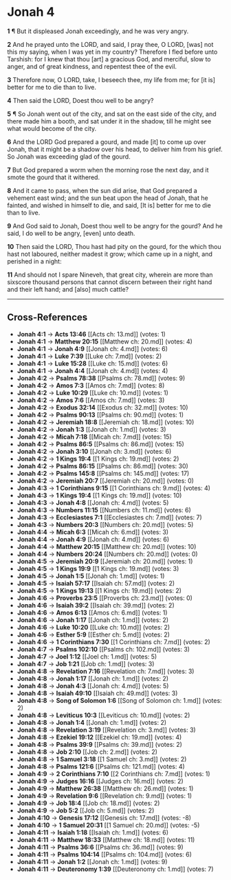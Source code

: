 # Jonah 4

**1** ¶ But it displeased Jonah exceedingly, and he was very angry.

**2** And he prayed unto the LORD, and said, I pray thee, O LORD, [was] not this my saying, when I was yet in my country? Therefore I fled before unto Tarshish: for I knew that thou [art] a gracious God, and merciful, slow to anger, and of great kindness, and repentest thee of the evil.

**3** Therefore now, O LORD, take, I beseech thee, my life from me; for [it is] better for me to die than to live.

**4** Then said the LORD, Doest thou well to be angry?

**5** ¶ So Jonah went out of the city, and sat on the east side of the city, and there made him a booth, and sat under it in the shadow, till he might see what would become of the city.

**6** And the LORD God prepared a gourd, and made [it] to come up over Jonah, that it might be a shadow over his head, to deliver him from his grief. So Jonah was exceeding glad of the gourd.

**7** But God prepared a worm when the morning rose the next day, and it smote the gourd that it withered.

**8** And it came to pass, when the sun did arise, that God prepared a vehement east wind; and the sun beat upon the head of Jonah, that he fainted, and wished in himself to die, and said, [It is] better for me to die than to live.

**9** And God said to Jonah, Doest thou well to be angry for the gourd? And he said, I do well to be angry, [even] unto death.

**10** Then said the LORD, Thou hast had pity on the gourd, for the which thou hast not laboured, neither madest it grow; which came up in a night, and perished in a night:

**11** And should not I spare Nineveh, that great city, wherein are more than sixscore thousand persons that cannot discern between their right hand and their left hand; and [also] much cattle?

---

## Cross-References

- **Jonah 4:1** → **Acts 13:46** [[Acts ch: 13.md]] (votes: 1)
- **Jonah 4:1** → **Matthew 20:15** [[Matthew ch: 20.md]] (votes: 4)
- **Jonah 4:1** → **Jonah 4:9** [[Jonah ch: 4.md]] (votes: 6)
- **Jonah 4:1** → **Luke 7:39** [[Luke ch: 7.md]] (votes: 2)
- **Jonah 4:1** → **Luke 15:28** [[Luke ch: 15.md]] (votes: 6)
- **Jonah 4:1** → **Jonah 4:4** [[Jonah ch: 4.md]] (votes: 4)
- **Jonah 4:2** → **Psalms 78:38** [[Psalms ch: 78.md]] (votes: 9)
- **Jonah 4:2** → **Amos 7:3** [[Amos ch: 7.md]] (votes: 8)
- **Jonah 4:2** → **Luke 10:29** [[Luke ch: 10.md]] (votes: 1)
- **Jonah 4:2** → **Amos 7:6** [[Amos ch: 7.md]] (votes: 3)
- **Jonah 4:2** → **Exodus 32:14** [[Exodus ch: 32.md]] (votes: 10)
- **Jonah 4:2** → **Psalms 90:13** [[Psalms ch: 90.md]] (votes: 1)
- **Jonah 4:2** → **Jeremiah 18:8** [[Jeremiah ch: 18.md]] (votes: 10)
- **Jonah 4:2** → **Jonah 1:3** [[Jonah ch: 1.md]] (votes: 3)
- **Jonah 4:2** → **Micah 7:18** [[Micah ch: 7.md]] (votes: 15)
- **Jonah 4:2** → **Psalms 86:5** [[Psalms ch: 86.md]] (votes: 15)
- **Jonah 4:2** → **Jonah 3:10** [[Jonah ch: 3.md]] (votes: 6)
- **Jonah 4:2** → **1 Kings 19:4** [[1 Kings ch: 19.md]] (votes: 2)
- **Jonah 4:2** → **Psalms 86:15** [[Psalms ch: 86.md]] (votes: 30)
- **Jonah 4:2** → **Psalms 145:8** [[Psalms ch: 145.md]] (votes: 17)
- **Jonah 4:2** → **Jeremiah 20:7** [[Jeremiah ch: 20.md]] (votes: 0)
- **Jonah 4:3** → **1 Corinthians 9:15** [[1 Corinthians ch: 9.md]] (votes: 4)
- **Jonah 4:3** → **1 Kings 19:4** [[1 Kings ch: 19.md]] (votes: 10)
- **Jonah 4:3** → **Jonah 4:8** [[Jonah ch: 4.md]] (votes: 5)
- **Jonah 4:3** → **Numbers 11:15** [[Numbers ch: 11.md]] (votes: 6)
- **Jonah 4:3** → **Ecclesiastes 7:1** [[Ecclesiastes ch: 7.md]] (votes: 7)
- **Jonah 4:3** → **Numbers 20:3** [[Numbers ch: 20.md]] (votes: 5)
- **Jonah 4:4** → **Micah 6:3** [[Micah ch: 6.md]] (votes: 3)
- **Jonah 4:4** → **Jonah 4:9** [[Jonah ch: 4.md]] (votes: 6)
- **Jonah 4:4** → **Matthew 20:15** [[Matthew ch: 20.md]] (votes: 10)
- **Jonah 4:4** → **Numbers 20:24** [[Numbers ch: 20.md]] (votes: 0)
- **Jonah 4:5** → **Jeremiah 20:9** [[Jeremiah ch: 20.md]] (votes: 1)
- **Jonah 4:5** → **1 Kings 19:9** [[1 Kings ch: 19.md]] (votes: 3)
- **Jonah 4:5** → **Jonah 1:5** [[Jonah ch: 1.md]] (votes: 1)
- **Jonah 4:5** → **Isaiah 57:17** [[Isaiah ch: 57.md]] (votes: 2)
- **Jonah 4:5** → **1 Kings 19:13** [[1 Kings ch: 19.md]] (votes: 2)
- **Jonah 4:6** → **Proverbs 23:5** [[Proverbs ch: 23.md]] (votes: 0)
- **Jonah 4:6** → **Isaiah 39:2** [[Isaiah ch: 39.md]] (votes: 2)
- **Jonah 4:6** → **Amos 6:13** [[Amos ch: 6.md]] (votes: 1)
- **Jonah 4:6** → **Jonah 1:17** [[Jonah ch: 1.md]] (votes: 2)
- **Jonah 4:6** → **Luke 10:20** [[Luke ch: 10.md]] (votes: 2)
- **Jonah 4:6** → **Esther 5:9** [[Esther ch: 5.md]] (votes: 2)
- **Jonah 4:6** → **1 Corinthians 7:30** [[1 Corinthians ch: 7.md]] (votes: 2)
- **Jonah 4:7** → **Psalms 102:10** [[Psalms ch: 102.md]] (votes: 3)
- **Jonah 4:7** → **Joel 1:12** [[Joel ch: 1.md]] (votes: 5)
- **Jonah 4:7** → **Job 1:21** [[Job ch: 1.md]] (votes: 3)
- **Jonah 4:8** → **Revelation 7:16** [[Revelation ch: 7.md]] (votes: 3)
- **Jonah 4:8** → **Jonah 1:17** [[Jonah ch: 1.md]] (votes: 2)
- **Jonah 4:8** → **Jonah 4:3** [[Jonah ch: 4.md]] (votes: 5)
- **Jonah 4:8** → **Isaiah 49:10** [[Isaiah ch: 49.md]] (votes: 3)
- **Jonah 4:8** → **Song of Solomon 1:6** [[Song of Solomon ch: 1.md]] (votes: 2)
- **Jonah 4:8** → **Leviticus 10:3** [[Leviticus ch: 10.md]] (votes: 2)
- **Jonah 4:8** → **Jonah 1:4** [[Jonah ch: 1.md]] (votes: 2)
- **Jonah 4:8** → **Revelation 3:19** [[Revelation ch: 3.md]] (votes: 3)
- **Jonah 4:8** → **Ezekiel 19:12** [[Ezekiel ch: 19.md]] (votes: 4)
- **Jonah 4:8** → **Psalms 39:9** [[Psalms ch: 39.md]] (votes: 2)
- **Jonah 4:8** → **Job 2:10** [[Job ch: 2.md]] (votes: 2)
- **Jonah 4:8** → **1 Samuel 3:18** [[1 Samuel ch: 3.md]] (votes: 2)
- **Jonah 4:8** → **Psalms 121:6** [[Psalms ch: 121.md]] (votes: 4)
- **Jonah 4:9** → **2 Corinthians 7:10** [[2 Corinthians ch: 7.md]] (votes: 1)
- **Jonah 4:9** → **Judges 16:16** [[Judges ch: 16.md]] (votes: 2)
- **Jonah 4:9** → **Matthew 26:38** [[Matthew ch: 26.md]] (votes: 1)
- **Jonah 4:9** → **Revelation 9:6** [[Revelation ch: 9.md]] (votes: 1)
- **Jonah 4:9** → **Job 18:4** [[Job ch: 18.md]] (votes: 2)
- **Jonah 4:9** → **Job 5:2** [[Job ch: 5.md]] (votes: 2)
- **Jonah 4:10** → **Genesis 17:12** [[Genesis ch: 17.md]] (votes: -8)
- **Jonah 4:10** → **1 Samuel 20:31** [[1 Samuel ch: 20.md]] (votes: -5)
- **Jonah 4:11** → **Isaiah 1:18** [[Isaiah ch: 1.md]] (votes: 6)
- **Jonah 4:11** → **Matthew 18:33** [[Matthew ch: 18.md]] (votes: 11)
- **Jonah 4:11** → **Psalms 36:6** [[Psalms ch: 36.md]] (votes: 9)
- **Jonah 4:11** → **Psalms 104:14** [[Psalms ch: 104.md]] (votes: 6)
- **Jonah 4:11** → **Jonah 1:2** [[Jonah ch: 1.md]] (votes: 9)
- **Jonah 4:11** → **Deuteronomy 1:39** [[Deuteronomy ch: 1.md]] (votes: 7)
